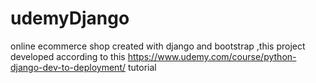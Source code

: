# udemyDjango
online ecommerce shop created with django and bootstrap  ,this project developed according to this https://www.udemy.com/course/python-django-dev-to-deployment/ tutorial
